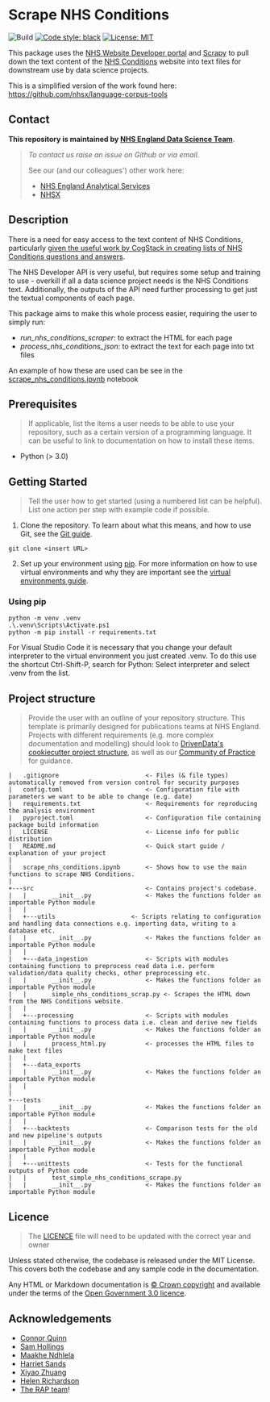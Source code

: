 # Scrape NHS Conditions 

![Build](https://github.com/SamHollings/output_checker/actions/workflows/ci.yml/badge.svg)
[![Code style: black](https://img.shields.io/badge/code%20style-black-000000.svg)](https://github.com/psf/black)
[![License: MIT](https://img.shields.io/badge/License-MIT-yellow.svg)](https://opensource.org/licenses/MIT)

This package uses the [NHS Website Developer portal](https://developer.api.nhs.uk/nhs-api) and [Scrapy](https://scrapy.org/) to pull down the text content of the [NHS Conditions](https://www.nhs.uk/conditions/) website into text files for downstream use by data science projects.

This is a simplified version of the work found here: https://github.com/nhsx/language-corpus-tools

## Contact
**This repository is maintained by [NHS England Data Science Team](datascience@nhs.net)**.
> _To contact us raise an issue on Github or via email._
> 
> See our (and our colleagues') other work here: 
> - [NHS England Analytical Services](https://github.com/NHSDigital/data-analytics-services)
> - [NHSX](https://github.com/nhsx)

## Description

There is a need for easy access to the text content of NHS Conditions, particularly [given the useful work by CogStack in creating lists of NHS Conditions questions and answers](https://github.com/CogStack/OpenGPT/tree/main).

The NHS Developer API is very useful, but requires some setup and training to use - overkill if all a data science project needs is the NHS Conditions text. Additionally, the outputs of the API need further processing to get just the textual components of each page.

This package aims to make this whole process easier, requiring the user to simply run:

* *run_nhs_conditions_scraper*: to extract the HTML for each page
* *process_nhs_conditions_json*: to extract the text for each page into txt files

An example of how these are used can be see in the [scrape_nhs_conditions.ipynb](./scrape_nhs_conditions.ipynb) notebook

## Prerequisites

> If applicable, list the items a user needs to be able to use your repository, such as a certain version of a programming language. It can be useful to link to documentation on how to install these items.

* Python (> 3.0)

## Getting Started

> Tell the user how to get started (using a numbered list can be helpful). List one action per step with example code if possible.

1. Clone the repository. To learn about what this means, and how to use Git, see the [Git guide](https://nhsdigital.github.io/rap-community-of-practice/training_resources/git/using-git-collaboratively/).

```
git clone <insert URL>
```

2. Set up your environment using [pip](https://pypi.org/project/pip/). For more information on how to use virtual environments and why they are important see the [virtual environments guide](https://nhsdigital.github.io/rap-community-of-practice/training_resources/python/virtual-environments/why-use-virtual-environments/).

### Using pip
```
python -m venv .venv
.\.venv\Scripts\Activate.ps1
python -m pip install -r requirements.txt
```
For Visual Studio Code it is necessary that you change your default interpreter to the virtual environment you just created .venv. To do this use the shortcut Ctrl-Shift-P, search for Python: Select interpreter and select .venv from the list.

## Project structure

> Provide the user with an outline of your repository structure. This template is primarily designed for publications teams at NHS England. Projects with different requirements (e.g. more complex documentation and modelling) should look to [DrivenData's cookiecutter project structure](https://drivendata.github.io/cookiecutter-data-science/#directory-structure), as well as our [Community of Practice](https://nhsdigital.github.io/rap-community-of-practice/training_resources/python/project-structure-and-packaging/) for guidance.

```text
|   .gitignore                        <- Files (& file types) automatically removed from version control for security purposes
|   config.toml                       <- Configuration file with parameters we want to be able to change (e.g. date)
|   requirements.txt                  <- Requirements for reproducing the analysis environment 
|   pyproject.toml                    <- Configuration file containing package build information
|   LICENSE                           <- License info for public distribution
|   README.md                         <- Quick start guide / explanation of your project
|
|   scrape_nhs_conditions.ipynb       <- Shows how to use the main functions to scrape NHS Conditions.     
|
+---src                               <- Contains project's codebase.
|   |       __init__.py               <- Makes the functions folder an importable Python module
|   |
|   +---utils                     <- Scripts relating to configuration and handling data connections e.g. importing data, writing to a database etc.
|   |       __init__.py               <- Makes the functions folder an importable Python module
|   | 
|   +---data_ingestion                <- Scripts with modules containing functions to preprocess read data i.e. perform validation/data quality checks, other preprocessing etc.
|   |       __init__.py               <- Makes the functions folder an importable Python module
|   |       simple_nhs_conditions_scrap.py <- Scrapes the HTML down from the NHS Conditions website.
|   |
|   +---processing                    <- Scripts with modules containing functions to process data i.e. clean and derive new fields
|   |       __init__.py               <- Makes the functions folder an importable Python module
|   |       process_html.py           <- processes the HTML files to make text files 
|   |
|   +---data_exports
|   |       __init__.py               <- Makes the functions folder an importable Python module
|   |
|
+---tests
|   |       __init__.py               <- Makes the functions folder an importable Python module
|   |
|   +---backtests                     <- Comparison tests for the old and new pipeline's outputs
|   |       __init__.py               <- Makes the functions folder an importable Python module
|   |
|   +---unittests                     <- Tests for the functional outputs of Python code
|   |       test_simple_nhs_conditions_scrape.py
|   |       __init__.py               <- Makes the functions folder an importable Python module
```

## Licence

> The [LICENCE](/LICENCE) file will need to be updated with the correct year and owner

Unless stated otherwise, the codebase is released under the MIT License. This covers both the codebase and any sample code in the documentation.

Any HTML or Markdown documentation is [© Crown copyright](https://www.nationalarchives.gov.uk/information-management/re-using-public-sector-information/uk-government-licensing-framework/crown-copyright/) and available under the terms of the [Open Government 3.0 licence](https://www.nationalarchives.gov.uk/doc/open-government-licence/version/3/).

## Acknowledgements
- [Connor Quinn](https://github.com/connor1q)
- [Sam Hollings](https://github.com/SamHollings)
- [Maakhe Ndhlela](https://github.com/maakhe)
- [Harriet Sands](https://github.com/harrietrs)
- [Xiyao Zhuang](https://github.com/xiyaozhuang)
- [Helen Richardson](https://github.com/helrich)
- [The RAP team](https://github.com/NHSDigital/rap-community-of-practice)!
